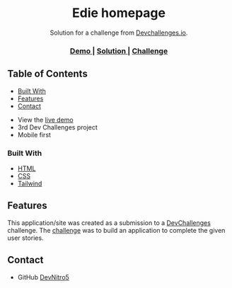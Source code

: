 <h1 align="center">Edie homepage</h1>

<div align="center">
   Solution for a challenge from  <a href="http://devchallenges.io" target="_blank">Devchallenges.io</a>.
</div>

<div align="center">
  <h3>
    <a href="https://devnitro5.github.io/portfolio-challenge/">
      Demo
    </a>
    <span> | </span>
    <a href="https://devchallenges.io/solutions/erYIoT3CZAGJ0cpVxeys">
      Solution
    </a>
    <span> | </span>
    <a href="https://devchallenges.io/challenges/5ZnOYsSXM24JWnCsNFlt">
      Challenge
    </a>
  </h3>
</div>

<!-- TABLE OF CONTENTS -->

## Table of Contents

<!-- - [Overview](#overview) -->
  - [Built With](#built-with)
- [Features](#features)
- [Contact](#contact)

<!-- OVERVIEW -->

<!-- ## Overview

![screenshot](./preview.png) -->

- View the [live demo](https://devnitro5.github.io/portfolio-challenge/)
- 3rd Dev Challenges project
- Mobile first

### Built With

- [HTML](https://www.w3schools.com/html/)
- [CSS](https://www.w3schools.com/css/)
- [Tailwind](https://tailwindcss.com/)

## Features

This application/site was created as a submission to a [DevChallenges](https://devchallenges.io/challenges) challenge. The [challenge](https://devchallenges.io/challenges/5ZnOYsSXM24JWnCsNFlt) was to build an application to complete the given user stories.

## Contact

- GitHub [DevNitro5](https://github.com/DevNitro5)
